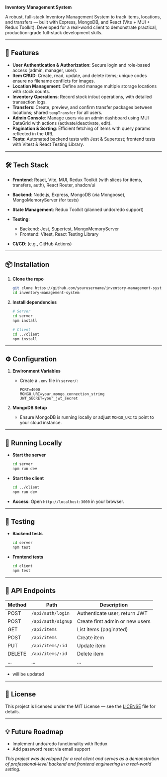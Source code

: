 **Inventory Management System**

A robust, full-stack Inventory Management System to track items, locations, and transfers — built with Express, MongoDB, and React (Vite + MUI + Redux Toolkit). Developed for a real-world client to demonstrate practical, production-grade full-stack development skills.

---

## 🚀 Features

* **User Authentication & Authorization**: Secure login and role-based access (admin, manager, user).
* **Item CRUD**: Create, read, update, and delete items; unique codes ensure no filename conflicts for images.
* **Location Management**: Define and manage multiple storage locations with stock counts.
* **Inventory Operations**: Record stock in/out operations, with detailed transaction logs.
* **Transfers**: Create, preview, and confirm transfer packages between locations; shared `tempTransfer` for all users.
* **Admin Console**: Manage users via an admin dashboard using MUI DataGrid with actions (activate/deactivate, edit).
* **Pagination & Sorting**: Efficient fetching of items with query params reflected in the URL.
* **Tests**: Automated backend tests with Jest & Supertest; frontend tests with Vitest & React Testing Library.

---

## 🛠️ Tech Stack

* **Frontend**: React, Vite, MUI, Redux Toolkit (with slices for items, transfers, auth), React Router, shadcn/ui
* **Backend**: Node.js, Express, MongoDB (via Mongoose), MongoMemoryServer (for tests)
* **State Management**: Redux Toolkit (planned undo/redo support)
* **Testing**:

  * Backend: Jest, Supertest, MongoMemoryServer
  * Frontend: Vitest, React Testing Library
* **CI/CD**: (e.g., GitHub Actions)

---

## 📦 Installation

1. **Clone the repo**

   ```bash
   git clone https://github.com/yourusername/inventory-management-system.git
   cd inventory-management-system
   ```
2. **Install dependencies**

   ```bash
   # Server
   cd server
   npm install

   # Client
   cd ../client
   npm install
   ```

---

## ⚙️ Configuration

1. **Environment Variables**

   * Create a `.env` file in `server/`:

     ```env
     PORT=4000
     MONGO_URI=your_mongo_connection_string
     JWT_SECRET=your_jwt_secret
     ```
2. **MongoDB Setup**

   * Ensure MongoDB is running locally or adjust `MONGO_URI` to point to your cloud instance.

---

## 🚀 Running Locally

* **Start the server**

  ```bash
  cd server
  npm run dev
  ```
* **Start the client**

  ```bash
  cd ../client
  npm run dev
  ```
* **Access**: Open `http://localhost:3000` in your browser.

---

## 🧪 Testing

* **Backend tests**

  ```bash
  cd server
  npm test
  ```
* **Frontend tests**

  ```bash
  cd client
  npm test
  ```

---

## 📄 API Endpoints

| Method | Path               | Description                     |
| ------ | ------------------ | ------------------------------- |
| POST   | `/api/auth/login`  | Authenticate user, return JWT   |
| POST   | `/api/auth/signup` | Create first admin or new users |
| GET    | `/api/items`       | List items (paginated)          |
| POST   | `/api/items`       | Create item                     |
| PUT    | `/api/items/:id`   | Update item                     |
| DELETE | `/api/items/:id`   | Delete item                     |
| ...    | ...                | ...                             |

* will be updated

---

## 📜 License

This project is licensed under the MIT License — see the [LICENSE](LICENSE) file for details.

---

## 💡 Future Roadmap

* Implement undo/redo functionality with Redux
* Add password reset via email support

*This project was developed for a real client and serves as a demonstration of professional-level backend and frontend engineering in a real-world setting.*
